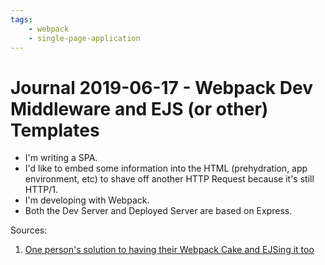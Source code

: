 ```yaml
---
tags:
    - webpack
    - single-page-application
---
```


Journal 2019-06-17 - Webpack Dev Middleware and EJS (or other) Templates
========

- I'm writing a SPA.
- I'd like to embed some information into the HTML (prehydration, app environment, etc) to shave off another HTTP Request because it's still HTTP/1.
- I'm developing with Webpack.
- Both the Dev Server and Deployed Server are based on Express.

Sources:

1. [One person's solution to having their Webpack Cake and EJSing it too](https://github.com/webpack/webpack-dev-middleware/issues/88#issuecomment-249352019)
